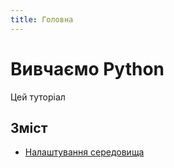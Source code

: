 ```yaml
---
title: Головна
---
```


# Вивчаємо Python

Цей туторіал

## Зміст
- [Налаштування середовища](basics/setup.md)